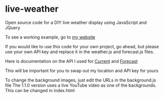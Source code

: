 # live-weather
Open source code for a DIY live weather display using JavaScript and JQuery

To see a working example, go to [my website](http://www.averyfollett.com/liveweather/index.html)

If you would like to use this code for your own project, go ahead, but please use your own API key and replace it in the weather.js and forecast.js files.

Here is documentation on the API I used for [Current](https://www.weatherbit.io/api/weather-current) and [Forecast](https://www.weatherbit.io/api/weather-forecast-16-day)

This will be important for you to swap out my location and API key for yours

To change the background images, just edit the URLs in the background.js file
The 1.1.0 version uses a live YouTube video as one of the backgrounds. This can be changed in index.html
